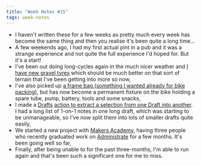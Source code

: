 ```yaml
---
title: "Week Notes #15"
tags: week-notes
---
```


* I haven't written these for a few weeks as pretty much every week has become
  the same thing and then you realise it's been quite a long time…
* A few weekends ago, I had my first actual pint in a pub and it was a strange
  experience and not quite the full experience I'd hoped for. But it's a start!
* I've been out doing long-cycles again in the much nicer weather and
  [I have new gravel tyres][1] which should be much better on that sort of
  terrain that I've been getting into more so now,
* I've also picked up [a frame bag (something I wanted already for bike
  packing)][2], but has now become a permanent fixture on the bike holding a
  spare tube, pump, battery, tools and some snacks,
* I made a [Drafts][4] [action to extract a selection from one Draft into
  another][3]. I had a long list of 1-on-1 notes in one long draft, which was
  starting to be unmanageable, so I've now split them into lots of smaller
  drafts quite easily,
* We started a new project with [Makers Academy][5], having three people who
  recently graduated work on [Administrate][6] for a few months. It's been
  going well so far,
* Finally, after being unable to for the past three-months, I'm able to run
  again and that's been such a significant one for me to miss.

[1]: https://www.wtb.com/collections/gravel-cx/products/resolute
[2]: https://www.apidura.com/shop/expedition-frame-pack/
[3]: https://actions.getdrafts.com/a/1ah
[4]: https://getdrafts.com/
[5]: https://makers.tech
[6]: https://github.com/thoughtbot/administrate
